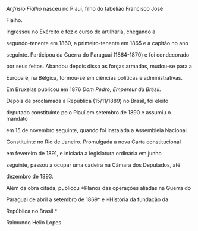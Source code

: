 

*Anfrísio Fialho* nasceu no Piauí, filho do tabelião Francisco José

Fialho.



Ingressou no Exército e fez o curso de artilharia, chegando a

segundo-tenente em 1860, a primeiro-tenente em 1865 e a capitão no ano

seguinte. Participou da Guerra do Paraguai (1864-1870) e foi condecorado

por seus feitos. Abandou depois disso as forças armadas, mudou-se para a

Europa e, na Bélgica, formou-se em ciências políticas e administrativas.

Em Bruxelas publicou em 1876 *Dom Pedro, Empereur du Brésil*.



Depois de proclamada a República (15/11/1889) no Brasil, foi eleito

deputado constituinte pelo Piauí em setembro de 1890 e assumiu o mandato

em 15 de novembro seguinte, quando foi instalada a Assembleia Nacional

Constituinte no Rio de Janeiro. Promulgada a nova Carta constitucional

em fevereiro de 1891, e iniciada a legislatura ordinária em junho

seguinte, passou a ocupar uma cadeira na Câmara dos Deputados, até

dezembro de 1893.



Além da obra citada, publicou *Planos das operações aliadas na Guerra do

Paraguai de abril a setembro de 1869* e *História da fundação da

República no Brasil.*



Raimundo Helio Lopes



